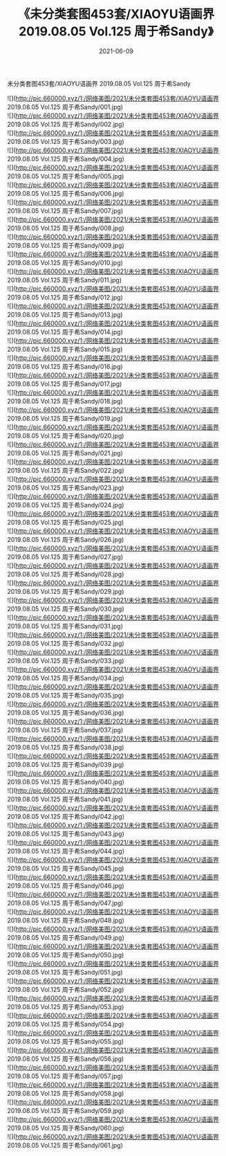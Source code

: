 ﻿---
layout: post
title:  《未分类套图453套/XIAOYU语画界 2019.08.05 Vol.125 周于希Sandy》
date:   2021-06-09
img: http://pic.660000.xyz/1:/网络美图/2021/未分类套图453套/XIAOYU语画界 2019.08.05 Vol.125 周于希Sandy/000.jpg
categories: [美女, 清纯, 唯美]
---

未分类套图453套/XIAOYU语画界 2019.08.05 Vol.125 周于希Sandy

 ![](http://pic.660000.xyz/1:/网络美图/2021/未分类套图453套/XIAOYU语画界 2019.08.05 Vol.125 周于希Sandy/001.jpg) <br>![](http://pic.660000.xyz/1:/网络美图/2021/未分类套图453套/XIAOYU语画界 2019.08.05 Vol.125 周于希Sandy/002.jpg) <br>![](http://pic.660000.xyz/1:/网络美图/2021/未分类套图453套/XIAOYU语画界 2019.08.05 Vol.125 周于希Sandy/003.jpg) <br>![](http://pic.660000.xyz/1:/网络美图/2021/未分类套图453套/XIAOYU语画界 2019.08.05 Vol.125 周于希Sandy/004.jpg) <br>![](http://pic.660000.xyz/1:/网络美图/2021/未分类套图453套/XIAOYU语画界 2019.08.05 Vol.125 周于希Sandy/005.jpg) <br>![](http://pic.660000.xyz/1:/网络美图/2021/未分类套图453套/XIAOYU语画界 2019.08.05 Vol.125 周于希Sandy/006.jpg) <br>![](http://pic.660000.xyz/1:/网络美图/2021/未分类套图453套/XIAOYU语画界 2019.08.05 Vol.125 周于希Sandy/007.jpg) <br>![](http://pic.660000.xyz/1:/网络美图/2021/未分类套图453套/XIAOYU语画界 2019.08.05 Vol.125 周于希Sandy/008.jpg) <br>![](http://pic.660000.xyz/1:/网络美图/2021/未分类套图453套/XIAOYU语画界 2019.08.05 Vol.125 周于希Sandy/009.jpg) <br>![](http://pic.660000.xyz/1:/网络美图/2021/未分类套图453套/XIAOYU语画界 2019.08.05 Vol.125 周于希Sandy/010.jpg) <br>![](http://pic.660000.xyz/1:/网络美图/2021/未分类套图453套/XIAOYU语画界 2019.08.05 Vol.125 周于希Sandy/011.jpg) <br>![](http://pic.660000.xyz/1:/网络美图/2021/未分类套图453套/XIAOYU语画界 2019.08.05 Vol.125 周于希Sandy/012.jpg) <br>![](http://pic.660000.xyz/1:/网络美图/2021/未分类套图453套/XIAOYU语画界 2019.08.05 Vol.125 周于希Sandy/013.jpg) <br>![](http://pic.660000.xyz/1:/网络美图/2021/未分类套图453套/XIAOYU语画界 2019.08.05 Vol.125 周于希Sandy/014.jpg) <br>![](http://pic.660000.xyz/1:/网络美图/2021/未分类套图453套/XIAOYU语画界 2019.08.05 Vol.125 周于希Sandy/015.jpg) <br>![](http://pic.660000.xyz/1:/网络美图/2021/未分类套图453套/XIAOYU语画界 2019.08.05 Vol.125 周于希Sandy/016.jpg) <br>![](http://pic.660000.xyz/1:/网络美图/2021/未分类套图453套/XIAOYU语画界 2019.08.05 Vol.125 周于希Sandy/017.jpg) <br>![](http://pic.660000.xyz/1:/网络美图/2021/未分类套图453套/XIAOYU语画界 2019.08.05 Vol.125 周于希Sandy/018.jpg) <br>![](http://pic.660000.xyz/1:/网络美图/2021/未分类套图453套/XIAOYU语画界 2019.08.05 Vol.125 周于希Sandy/019.jpg) <br>![](http://pic.660000.xyz/1:/网络美图/2021/未分类套图453套/XIAOYU语画界 2019.08.05 Vol.125 周于希Sandy/020.jpg) <br>![](http://pic.660000.xyz/1:/网络美图/2021/未分类套图453套/XIAOYU语画界 2019.08.05 Vol.125 周于希Sandy/021.jpg) <br>![](http://pic.660000.xyz/1:/网络美图/2021/未分类套图453套/XIAOYU语画界 2019.08.05 Vol.125 周于希Sandy/022.jpg) <br>![](http://pic.660000.xyz/1:/网络美图/2021/未分类套图453套/XIAOYU语画界 2019.08.05 Vol.125 周于希Sandy/023.jpg) <br>![](http://pic.660000.xyz/1:/网络美图/2021/未分类套图453套/XIAOYU语画界 2019.08.05 Vol.125 周于希Sandy/024.jpg) <br>![](http://pic.660000.xyz/1:/网络美图/2021/未分类套图453套/XIAOYU语画界 2019.08.05 Vol.125 周于希Sandy/025.jpg) <br>![](http://pic.660000.xyz/1:/网络美图/2021/未分类套图453套/XIAOYU语画界 2019.08.05 Vol.125 周于希Sandy/026.jpg) <br>![](http://pic.660000.xyz/1:/网络美图/2021/未分类套图453套/XIAOYU语画界 2019.08.05 Vol.125 周于希Sandy/027.jpg) <br>![](http://pic.660000.xyz/1:/网络美图/2021/未分类套图453套/XIAOYU语画界 2019.08.05 Vol.125 周于希Sandy/028.jpg) <br>![](http://pic.660000.xyz/1:/网络美图/2021/未分类套图453套/XIAOYU语画界 2019.08.05 Vol.125 周于希Sandy/029.jpg) <br>![](http://pic.660000.xyz/1:/网络美图/2021/未分类套图453套/XIAOYU语画界 2019.08.05 Vol.125 周于希Sandy/030.jpg) <br>![](http://pic.660000.xyz/1:/网络美图/2021/未分类套图453套/XIAOYU语画界 2019.08.05 Vol.125 周于希Sandy/031.jpg) <br>![](http://pic.660000.xyz/1:/网络美图/2021/未分类套图453套/XIAOYU语画界 2019.08.05 Vol.125 周于希Sandy/032.jpg) <br>![](http://pic.660000.xyz/1:/网络美图/2021/未分类套图453套/XIAOYU语画界 2019.08.05 Vol.125 周于希Sandy/033.jpg) <br>![](http://pic.660000.xyz/1:/网络美图/2021/未分类套图453套/XIAOYU语画界 2019.08.05 Vol.125 周于希Sandy/034.jpg) <br>![](http://pic.660000.xyz/1:/网络美图/2021/未分类套图453套/XIAOYU语画界 2019.08.05 Vol.125 周于希Sandy/035.jpg) <br>![](http://pic.660000.xyz/1:/网络美图/2021/未分类套图453套/XIAOYU语画界 2019.08.05 Vol.125 周于希Sandy/036.jpg) <br>![](http://pic.660000.xyz/1:/网络美图/2021/未分类套图453套/XIAOYU语画界 2019.08.05 Vol.125 周于希Sandy/037.jpg) <br>![](http://pic.660000.xyz/1:/网络美图/2021/未分类套图453套/XIAOYU语画界 2019.08.05 Vol.125 周于希Sandy/038.jpg) <br>![](http://pic.660000.xyz/1:/网络美图/2021/未分类套图453套/XIAOYU语画界 2019.08.05 Vol.125 周于希Sandy/039.jpg) <br>![](http://pic.660000.xyz/1:/网络美图/2021/未分类套图453套/XIAOYU语画界 2019.08.05 Vol.125 周于希Sandy/040.jpg) <br>![](http://pic.660000.xyz/1:/网络美图/2021/未分类套图453套/XIAOYU语画界 2019.08.05 Vol.125 周于希Sandy/041.jpg) <br>![](http://pic.660000.xyz/1:/网络美图/2021/未分类套图453套/XIAOYU语画界 2019.08.05 Vol.125 周于希Sandy/042.jpg) <br>![](http://pic.660000.xyz/1:/网络美图/2021/未分类套图453套/XIAOYU语画界 2019.08.05 Vol.125 周于希Sandy/043.jpg) <br>![](http://pic.660000.xyz/1:/网络美图/2021/未分类套图453套/XIAOYU语画界 2019.08.05 Vol.125 周于希Sandy/044.jpg) <br>![](http://pic.660000.xyz/1:/网络美图/2021/未分类套图453套/XIAOYU语画界 2019.08.05 Vol.125 周于希Sandy/045.jpg) <br>![](http://pic.660000.xyz/1:/网络美图/2021/未分类套图453套/XIAOYU语画界 2019.08.05 Vol.125 周于希Sandy/046.jpg) <br>![](http://pic.660000.xyz/1:/网络美图/2021/未分类套图453套/XIAOYU语画界 2019.08.05 Vol.125 周于希Sandy/047.jpg) <br>![](http://pic.660000.xyz/1:/网络美图/2021/未分类套图453套/XIAOYU语画界 2019.08.05 Vol.125 周于希Sandy/048.jpg) <br>![](http://pic.660000.xyz/1:/网络美图/2021/未分类套图453套/XIAOYU语画界 2019.08.05 Vol.125 周于希Sandy/049.jpg) <br>![](http://pic.660000.xyz/1:/网络美图/2021/未分类套图453套/XIAOYU语画界 2019.08.05 Vol.125 周于希Sandy/050.jpg) <br>![](http://pic.660000.xyz/1:/网络美图/2021/未分类套图453套/XIAOYU语画界 2019.08.05 Vol.125 周于希Sandy/051.jpg) <br>![](http://pic.660000.xyz/1:/网络美图/2021/未分类套图453套/XIAOYU语画界 2019.08.05 Vol.125 周于希Sandy/052.jpg) <br>![](http://pic.660000.xyz/1:/网络美图/2021/未分类套图453套/XIAOYU语画界 2019.08.05 Vol.125 周于希Sandy/053.jpg) <br>![](http://pic.660000.xyz/1:/网络美图/2021/未分类套图453套/XIAOYU语画界 2019.08.05 Vol.125 周于希Sandy/054.jpg) <br>![](http://pic.660000.xyz/1:/网络美图/2021/未分类套图453套/XIAOYU语画界 2019.08.05 Vol.125 周于希Sandy/055.jpg) <br>![](http://pic.660000.xyz/1:/网络美图/2021/未分类套图453套/XIAOYU语画界 2019.08.05 Vol.125 周于希Sandy/056.jpg) <br>![](http://pic.660000.xyz/1:/网络美图/2021/未分类套图453套/XIAOYU语画界 2019.08.05 Vol.125 周于希Sandy/057.jpg) <br>![](http://pic.660000.xyz/1:/网络美图/2021/未分类套图453套/XIAOYU语画界 2019.08.05 Vol.125 周于希Sandy/058.jpg) <br>![](http://pic.660000.xyz/1:/网络美图/2021/未分类套图453套/XIAOYU语画界 2019.08.05 Vol.125 周于希Sandy/059.jpg) <br>![](http://pic.660000.xyz/1:/网络美图/2021/未分类套图453套/XIAOYU语画界 2019.08.05 Vol.125 周于希Sandy/060.jpg) <br>![](http://pic.660000.xyz/1:/网络美图/2021/未分类套图453套/XIAOYU语画界 2019.08.05 Vol.125 周于希Sandy/061.jpg) <br>